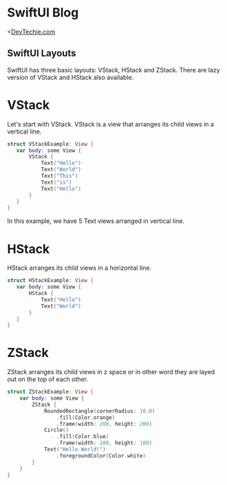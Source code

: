 # SwiftUI Blog

<[DevTechie.com](https://www.devtechie.com)


## SwiftUI Layouts

SwiftUI has three basic layouts: VStack, HStack and ZStack. There are lazy version of VStack and HStack also available. 

# VStack

Let's start with VStack. VStack is a view that arranges its child views in a vertical line. 

```swift
struct VStackExample: View {
   var body: some View {
       VStack {
           Text("Hello")
           Text("World")
           Text("This")
           Text("is")
           Text("Hello")
       }
   }
}
```
In this example, we have 5 Text views arranged in vertical line.

# HStack 

HStack arranges its child views in a horizontal line.

```swift
struct HStackExample: View {
   var body: some View {
       HStack {
           Text("Hello")
           Text("World")
       }
   }
}
```

# ZStack

ZStack arranges its child views in z space or in other word they are layed out on the top of each other.
```swift
struct ZStackExample: View {
    var body: some View {
        ZStack {
            RoundedRectangle(cornerRadius: 10.0)
                .fill(Color.orange)
                .frame(width: 200, height: 200)
            Circle()
                .fill(Color.blue)
                .frame(width: 100, height: 100)
            Text("Hello World!")
                .foregroundColor(Color.white)
        }
    }
}
```
